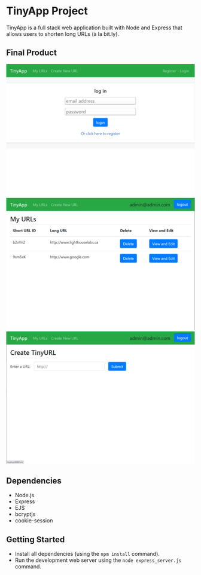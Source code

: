 # TinyApp Project

TinyApp is a full stack web application built with Node and Express that allows users to shorten long URLs (à la bit.ly).

## Final Product

!["Screenshot of login page"](https://github.com/SirGraybon/tinyApp/blob/master/Documents/tinyapp-login.png?raw=true)
!["Screenshot of URL list"](https://github.com/SirGraybon/tinyApp/blob/master/Documents/tinyapp-urlindex.png?raw=true)
!["Screenshot of new URL page"](https://github.com/SirGraybon/tinyApp/blob/master/Documents/tinyapp-newURL.png?raw=true)

## Dependencies

- Node.js
- Express
- EJS
- bcryptjs
- cookie-session

## Getting Started

- Install all dependencies (using the `npm install` command).
- Run the development web server using the `node express_server.js` command.

